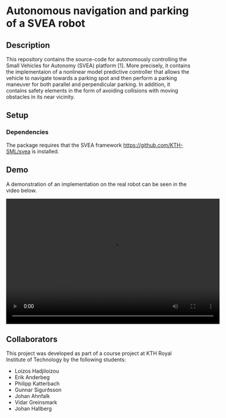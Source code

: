 # Autonomous navigation and parking of a SVEA robot

## Description

This repository contains the source-code for autonomously controlling the Small Vehicles for Autonomy (SVEA) platform [1]. More precisely, it contains the implementaion of a nonlinear model predictive controller that allows the vehicle to navigate towards a parking spot and then perform a parking maneuver for both parallel and perpendicular parking. In addition, it contains safety elements in the form of avoiding collisions with moving obstacles in its near vicinity.


## Setup

### Dependencies

The package requires that the SVEA framework https://github.com/KTH-SML/svea is installed.

## Demo

A demonstration of an implementation on the real robot can be seen in the video below.


<video width="580" height="340" controls>
  <source src="demo/parallel.mp4" type="video/mp4">
  Your browser does not support the video tag.
</video>


## Collaborators

This project was developed as part of a course project at KTH Royal Institute of Technology by the following students:

* Loizos Hadjiloizou
* Erik Anderbeg
* Philipp Katterbach
* Gunnar Sigurðsson
* Johan Ahnfalk
* Vidar Greinsmark
* Johan Hallberg
